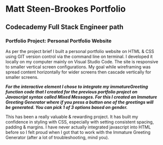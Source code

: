 # Matt Steen-Brookes Portfolio

## Codecademy Full Stack Engineer path

### Portfolio Project: Personal Portfolio Website

As per the project brief I built a personal portfolio website on HTML & CSS using GIT version control via the command line on terminal. I developed it locally on my computer mainly on Visual Studio Code. The site is responsive to smaller vertical screen configurations. My goal while wireframing was spread content horizontally for wider screens then cascade vertically for smaller screens.

***For the interactive element I chose to integrate my immatureGreeting function code that I created for the previous portfolio project on Javascript syntax called Mixed Messages. For this I created an Immature Greeting Generator where if you press a button one of the greetings will be generated. You can pick 1 of 3 options based on gender.***

This has been a really valuable & rewarding project. It has built my confidence in styling with CSS, especially with setting consistent spacing, padding & margins. I have never actually integrated javascript into HTML before so I felt proud when I got that to work with the Immature Greeting Generator (after a lot of troubleshooting, mind you).
